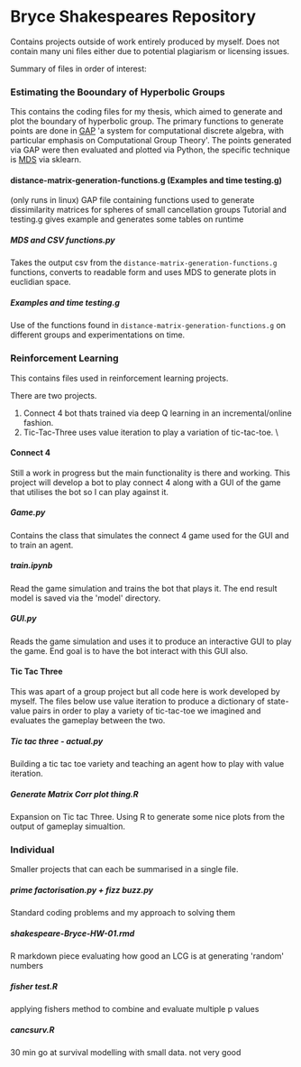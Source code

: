 
# Bryce Shakespeares Repository
Contains projects outside of work entirely produced by myself. Does not contain many uni files either due to potential plagiarism or licensing issues.

Summary of files in order of interest:

### Estimating the Booundary of Hyperbolic Groups
This contains the coding files for my thesis, which aimed to generate and plot the boundary of hyperbolic group. 
The primary functions to generate points are done in [GAP](https://www.gap-system.org/) 'a system for computational discrete algebra, with particular emphasis on Computational Group Theory'. The points generated via GAP were then evaluated and plotted via Python, the specific technique is [MDS](https://scikit-learn.org/stable/modules/generated/sklearn.manifold.MDS.html) via sklearn.

#### distance-matrix-generation-functions.g (Examples and time testing.g)
(only runs in linux)
GAP file containing functions used to generate dissimilarity matrices for spheres of small cancellation groups
Tutorial and testing.g gives example and generates some tables on runtime

##### MDS and CSV functions.py
Takes the output csv from the `distance-matrix-generation-functions.g` functions, converts to readable form and uses MDS to generate plots in euclidian space.

##### Examples and time testing.g
Use of the functions found in `distance-matrix-generation-functions.g` on different groups and experimentations on time.

### Reinforcement Learning
This contains files used in reinforcement learning projects.

There are two projects.
1. Connect 4 bot thats trained via deep Q learning in an incremental/online fashion.
2. Tic-Tac-Three uses value iteration to play a variation of tic-tac-toe. \


#### Connect 4
Still a work in progress but the main functionality is there and working. This project will develop a bot to play connect 4 along with a GUI of the game that utilises the bot so I can play against it.

##### Game.py
Contains the class that simulates the connect 4 game used for the GUI and to train an agent.

##### train.ipynb
Read the game simulation and trains the bot that plays it. The end result model is saved via the 'model' directory.

##### GUI.py
Reads the game simulation and uses it to produce an interactive GUI to play the game. End goal is to have the bot interact with this GUI also.



#### Tic Tac Three
This was apart of a group project but all code here is work developed by myself. The files below use value iteration to produce a dictionary of state-value pairs in order to play a variety of tic-tac-toe we imagined and evaluates the gameplay between the two.

##### Tic tac three - actual.py
Building a tic tac toe variety and teaching an agent how to play with value iteration.

##### Generate Matrix Corr plot thing.R
Expansion on Tic tac Three. Using R to generate some nice plots from the output of gameplay simualtion.

### Individual
Smaller projects that can each be summarised in a single file.

##### prime factorisation.py + fizz buzz.py
Standard coding problems and my approach to solving them

##### shakespeare-Bryce-HW-01.rmd
R markdown piece evaluating how good an LCG is at generating 'random' numbers

##### fisher test.R
applying fishers method to combine and evaluate multiple p values

##### cancsurv.R
30 min go at survival modelling with small data. not very good
